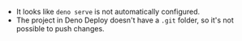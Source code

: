 - It looks like `deno serve` is not automatically configured.
- The project in Deno Deploy doesn't have a `.git` folder, so it's not possible
  to push changes.
